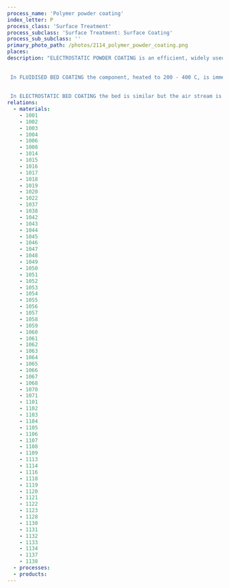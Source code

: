 ```yaml
---
process_name: 'Polymer powder coating'
index_letter: P
process_class: 'Surface Treatment'
process_subclass: 'Surface Treatment: Surface Coating'
process_sub_subclass: ''
primary_photo_path: /photos/2114_polymer_powder_coating.png
places: 
description: "ELECTROSTATIC POWDER COATING is an efficient, widely used process for applying decorative and protective finishes to metallic or conducting components. The powder is a mixture of finely ground pigment and resin that is sprayed through a negatively charged nozzle onto a surface to be coated. The charged powder particles adhere to the surface of the electrically grounded component. The charge difference attracts the powder to the component at places where the powder layer (which is insulating) is thinnest, building up a uniform layer and minimizing powder loss. The component is subsequently heated to fuse the layer into a smooth coating in a curing oven. The result is a uniform, durable coating of high quality and attractive finish. Powder coating is the fastest growing finishing technology in North America, representing over 10% of all industrial finishing. In polymer flame coating, a thermoplastic in powder form (80-200 Î¼m) is fed from a hopper into a gas-air flame that melts the powder and propels it onto the surface to be coated. The process is versatile, can be mechanized or operated manually, and can build up coatings as thick as 1 mm. A wide range of thermoplastic powders can be used and the process is cheap. The disadvantages: line-of-sight deposition, and surface finish that is inferior to other processes.
 
 
 In FLUIDISED BED COATING the component, heated to 200 - 400 C, is immersed for 1 to 10 seconds in a tank containing coating powder, fluidized by a stream of air at 0.1 - 0.5 atmospheres. The hot component melts the particles, which adhere to it, forming a thick coating with excellent adhesion.
 
 
 In ELECTROSTATIC BED COATING the bed is similar but the air stream is electrically charged as it enters the bed. The ionized air charges the particles as they move upward, forming a cloud of charged particles. The grounded component is covered by the charged particles as it enters the chamber. No preheating of the component is required but a subsequent hot curing is necessary. The process is particularly suitable for coating small objects with simple geometries."
relations: 
  - materials: 
    - 1001
    - 1002
    - 1003
    - 1004
    - 1006
    - 1008
    - 1014
    - 1015
    - 1016
    - 1017
    - 1018
    - 1019
    - 1020
    - 1022
    - 1037
    - 1038
    - 1042
    - 1043
    - 1044
    - 1045
    - 1046
    - 1047
    - 1048
    - 1049
    - 1050
    - 1051
    - 1052
    - 1053
    - 1054
    - 1055
    - 1056
    - 1057
    - 1058
    - 1059
    - 1060
    - 1061
    - 1062
    - 1063
    - 1064
    - 1065
    - 1066
    - 1067
    - 1068
    - 1070
    - 1071
    - 1101
    - 1102
    - 1103
    - 1104
    - 1105
    - 1106
    - 1107
    - 1108
    - 1109
    - 1113
    - 1114
    - 1116
    - 1118
    - 1119
    - 1120
    - 1121
    - 1122
    - 1123
    - 1128
    - 1130
    - 1131
    - 1132
    - 1133
    - 1134
    - 1137
    - 1138
  - processes: 
  - products: 
---
```

